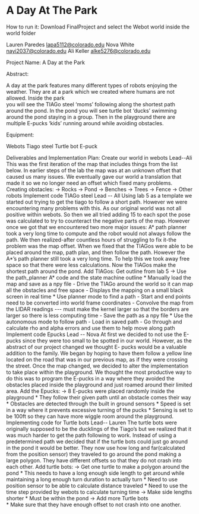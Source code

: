 # A Day At The Park
How to run it: Download FinalProject and select the Webot world inside the world folder

Lauren Paredes  lapa5112@colorado.edu
Nova White       nayi2037@colorado.edu
Ali Keller	     alke5276@colorado.edu 

Project Name: A Day at the Park

Abstract:
	
  A day at the park features many different types of robots enjoying the weather. They are at a park which we created where humans are not allowed. Inside the park      
  you will see the TIAGo steel ‘moms’ following along the shortest path around the pond. In the pond you will see turtle bot ‘ducks’ swimming around the pond 
  staying in a group. Then in the playground there are multiple E-pucks ‘kids’ running around while avoiding obstacles.

Equipment:

  Webots
  Tiago steel
  Turtle bot
  E-puck

Deliverables and Implementation Plan:
  Create our world in webots Lead--Ali
      This was the first iteration of the map that includes things from the list below. In earlier steps of the lab the map was at an unknown offset that caused us 
      many issues. We eventually gave our world a translation that made it so we no longer need an offset which fixed many problems.
      Creating obstacles:
        -> Rocks
        -> Pond 
        -> Benches
        -> Trees
        -> Fence
        -> Other robots
  Implement code TIAGo steel Lead -- All
      Using lab 5 as a template we started out trying to get the tiago to follow a short path. However we were encountering many problems with this. As our original 
      world was not all positive within webots. So then we all tried adding 15 to each spot the pose was calculated to try to counteract the negative parts of the 
      map. However once we got that we encountered two more major issues: A* path planner took a very long time to compute and the robot would not always follow the 
      path. We then realized-after countless hours of struggling to fix it-the problem was the map offset. When we fixed that the TIAGos were able to be placed 
      around the map, path plan, and then follow the path. However the A*’s path planner still took a very long time. To help this we took away free space so that 
      there were less calculations. Now the TIAGos make the shortest path around the pond.
      Add TIAGos:
        Get outline from lab 5 
            -> Use the path_planner A* code and the state machine outline
                  * Manually load the map and save as a npy file
                        - Drive the TIAGo around the world so it can map all the obstacles and free space
                        - Displays the mapping on a small black screen in real time
                  * Use planner mode to find a path
                        - Start and end points need to be converted into world frame coordinates
                        - Convolve the map from the LIDAR readings --- must make the kernel larger so that the borders are larger so there is less computing time
                        - Save the path as a npy file
                  * Use the autonomous mode to follow path
                        - Load in saved path
                        - Go through and calculate rho and alpha errors and use them to help move along path
  Implement code Epucks Lead -- Nova
    At first we decided to not use the E-pucks since they were too small to be spotted in our world. However, as the abstract of our project changed we thought E-
    pucks would be a valuable addition to the family. We began by hoping to have them follow a yellow line located on the road that was in our previous map, as if 
    they were crossing the street. Once the map changed, we decided to alter the implementation to take place within the playground. We thought the most productive 
    way to do this was to program the E-pucks in a way where they avoided the obstacles placed inside the playground and just roamed around their limited area.
    Add the Epucks:
          -> 8 E-pucks were placed randomly inside the playground 
                * They follow their given path until an obstacle comes their way
                * Obstacles are detected through the built in ground sensors 
                * Speed is set in a way where it prevents excessive turning of the pucks
                * Sensing is set to be 100ft so they can have more wiggle room around the playground.
  Implementing code for Turtle bots Lead-- Lauren 
    The turtle bots were originally supposed to be the ducklings of the Tiago’s but we realized that it was much harder to get the path following to work. Instead 
    of using a predetermined path we decided that if the turtle bots could just go around in the pond it would be better. They now use how long and far(calculated 
    from the position sensor) they traveled to go around the pond making a large polygon. They have different offsets so that they do not crash into each other. 
    Add turtle bots:
         -> Get one turtle to make a polygon around the pond
              * This needs to have a long enough side length to get around while maintaining a long enough turn duration to actually turn
              * Need to use position sensor to be able to calculate distance traveled
              * Need to use the time step provided by webots to calculate turning time
          -> Make side lengths shorter
              * Must be within the pond
          -> Add more Turtle bots	
              * Make sure that they have enough offset to not crash into one another.

